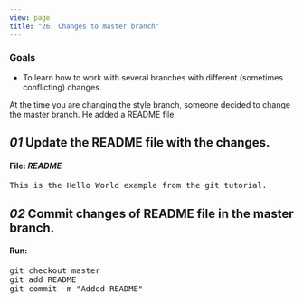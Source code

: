 ```yaml
---
view: page
title: "26. Changes to master branch"
---
```


<h3>Goals</h3>

<ul><li>To learn how to work with several branches with different (sometimes conflicting) changes.</li></ul>

<p>At the time you are changing the style branch, someone decided to change the master branch. He added a README file.</p>

<h2><em>01</em> Update the README file with the changes.</h2>

<h4 class="h4-pre">File: <em>README</em></h4>

<pre class="file">This is the Hello World example from the git tutorial.</pre>

<h2><em>02</em> Commit changes of README file in the master branch.</h2>

<h4 class="h4-pre">Run:</h4>

<pre class="instructions">git checkout master
git add README
git commit -m "Added README"</pre>